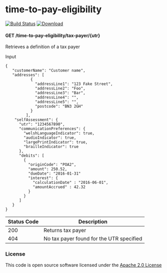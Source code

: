 # time-to-pay-eligibility

[![Build Status](https://travis-ci.org/hmrc/time-to-pay-eligibility.svg)](https://travis-ci.org/hmrc/time-to-pay-eligibility) [ ![Download](https://api.bintray.com/packages/hmrc/releases/time-to-pay-eligibility/images/download.svg) ](https://bintray.com/hmrc/releases/time-to-pay-eligibility/_latestVersion)

#### GET /time-to-pay-eligibility/tax-payer/{utr}

Retrieves a definition of a tax payer

Input
```
{
   "customerName": "Customer name",
   "addresses": [
           {
             "addressLine1": "123 Fake Street",
             "addressLine2": "Foo",
             "addressLine3": "Bar",
             "addressLine4": "",
             "addressLine5": "",
             "postcode": "BN3 2GH"
           }
         ],
    "selfAssessment": {
      "utr": "1234567890",
      "communicationPreferences": {
        "welshLanguageIndicator": true,
        "audioIndicator": true,
        "largePrintIndicator": true,
        "brailleIndicator": true
      },
      "debits": [
        {
          "originCode": "POA2",
          "amount": 250.52,
          "dueDate": "2016-01-31"
          "interest": {
            "calculationDate" : "2016-06-01",
            "amountAccrued" : 42.32
          }
        }
      ]
   }
}
```

| Status Code | Description |
|---|---|
| 200 | Returns tax payer                           |
| 404 | No tax payer found for the UTR specified    |

### License

This code is open source software licensed under the [Apache 2.0 License]("http://www.apache.org/licenses/LICENSE-2.0.html")